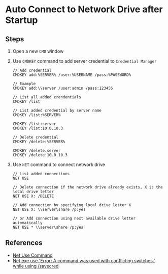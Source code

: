 # Auto Connect to Network Drive after Startup

## Steps
1. Open a new `CMD` window
2. Use `CMDKEY` command to add server credential to `Credential Manager`

       // Add credential
       CMDKEY add:%SERVER% /user:%USERNAME /pass:%PASSWORD%
       
       // Example
       CMDKEY add:\\server /user:admin /pass:123456

       // List all added crendentials
       CMDKEY /list

       // List added credential by server name
       CMDKEY /list:%SERVER%

       CMDKEY /list:server
       CMDKEY /list:10.0.10.3

       // Delete credential
       CMDKEY /delete:%SERVER%

       CMDKEY /delete:server
       CMDKEY /delete:10.0.10.3
       
3. Use `NET` command to connect network drive

       // List added connections
       NET USE
       
       // Delete connection if the network drive already exists, X is the local drive letter
       NET USE X: /DELETE

       // Add connection by specifying local drive letter X
       NET USE X: \\server\share /p:yes

       // or Add connection using next available drive letter automatically
       NET USE * \\server\share /p:yes

## References
* [Net Use Command](https://www.lifewire.com/net-use-command-2618096)
* [Net.exe use 'Error: A command was used with conflicting switches.' while using /savecred](https://stackoverflow.com/questions/17996846/net-exe-use-error-a-command-was-used-with-conflicting-switches-while-using)

